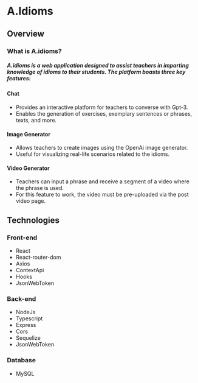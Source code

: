 # A.Idioms

## Overview
### What is A.idioms?
##### A.idioms is a web application designed to assist teachers in imparting knowledge of idioms to their students. The platform boasts three key features:
#### Chat
- Provides an interactive platform for teachers to converse with Gpt-3.
- Enables the generation of exercises, exemplary sentences or phrases, texts, and more.

#### Image Generator
- Allows teachers to create images using the OpenAi image generator.
- Useful for visualizing real-life scenarios related to the idioms.

#### Video Generator
- Teachers can input a phrase and receive a segment of a video where the phrase is used.
- For this feature to work, the video must be pre-uploaded via the post video page.


## Technologies

### Front-end
- React
- React-router-dom
- Axios
- ContextApi
- Hooks
- JsonWebToken

### Back-end
- NodeJs
- Typescript
- Express
- Cors
- Sequelize
- JsonWebToken

### Database
- MySQL